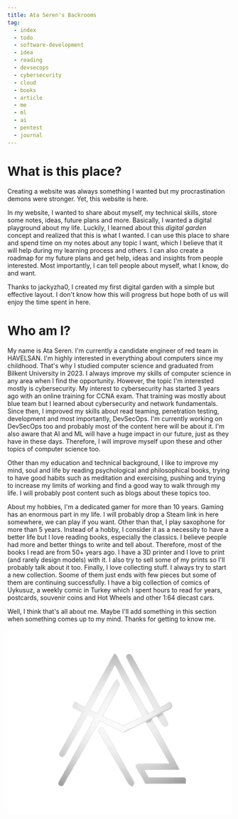 ```yaml
---
title: Ata Seren's Backrooms
tag:
  - index
  - todo
  - software-development
  - idea
  - reading
  - devsecops
  - cybersecurity
  - cloud
  - books
  - article
  - me
  - ml
  - ai
  - pentest
  - journal
---
```


# What is this place?
Creating a website was always something I wanted but my procrastination demons were stronger. Yet, this website is here. 

In my website, I wanted to share about myself, my technical skills, store some notes, ideas, future plans and more. Basically, I wanted a digital playground about my life. Luckily, I learned about this _digital garden_ concept and realized that this is what I wanted. I can use this place to share and spend time on my notes about any topic I want, which I believe that it will help during my learning process and others. I can also create a roadmap for my future plans and get help, ideas and insights from people interested. Most importantly, I can tell people about myself, what I know, do and want.

Thanks to jackyzha0, I created my first digital garden with a simple but effective layout. I don't know how this will progress but hope both of us will enjoy the time spent in here.

# Who am I?

My name is Ata Seren. I'm currently a candidate engineer of red team in HAVELSAN. I'm highly interested in everything about computers since my childhood. That's why I studied computer science and graduated from Bilkent University in 2023. I always improve my skills of computer science in any area when I find the opportunity. However, the topic I'm interested mostly is cybersecurity. My interest to cybersecurity has started 3 years ago with an online training for CCNA exam. That training was mostly about blue team but I learned about cybersecurity and network fundamentals. Since then, I improved my skills about read teaming, penetration testing, development and most importantly, DevSecOps. I'm currently working on DevSecOps too and probably most of the content here will be about it. I'm also aware that AI and ML will have a huge impact in our future, just as they have in these days. Therefore, I will improve myself upon these and other topics of computer science too. 

Other than my education and technical background, I like to improve my mind, soul and life by reading psychological and philosophical books, trying to have good habits such as meditation and exercising, pushing and trying to increase my limits of working and find a good way to walk through my life. I will probably post content such as blogs about these topics too.

About my hobbies, I'm a dedicated gamer for more than 10 years. Gaming has an enormous part in my life. I will probably drop a Steam link in here somewhere, we can play if you want. Other than that, I play saxophone for more than 5 years. Instead of a hobby, I consider it as a necessity to have a better life but I love reading books, especially the classics. I believe people had more and better things to write and tell about. Therefore, most of the books I read are from 50+ years ago. I have a 3D printer and I love to print (and rarely design models) with it. I also try to sell some of my prints so I'll probably talk about it too. Finally, I love collecting stuff. I always try to start a new collection. Soome of them just ends with few pieces but some of them are continuing successfully. I have a big collection of comics of Uykusuz, a weekly comic in Turkey which I spent hours to read for years, postcards, souvenir coins and Hot Wheels and other 1:64 diecast cars.

Well, I think that's all about me. Maybe I'll add something in this section when something comes up to my mind. Thanks for getting to know me.

![Alt text](logo.png)